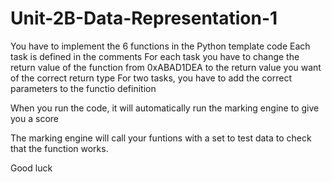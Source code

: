 # Unit-2B-Data-Representation-1
You have to implement the 6 functions in the Python template code
Each task is defined in the comments
For each task you have to change the return value of the function from 0xABAD1DEA to the return value you want of the correct return type
For two tasks, you have to add the correct parameters to the functio definition

When you run the code, it will automatically run the marking engine to give you a score

The marking engine will call your funtions with a set to test data to check that the function works.

Good luck
